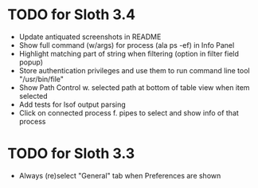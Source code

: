 # TODO for Sloth 3.4

* Update antiquated screenshots in README
* Show full command (w/args) for process (ala ps -ef) in Info Panel
* Highlight matching part of string when filtering (option in filter field popup)
* Store authentication privileges and use them to run command line tool "/usr/bin/file"
* Show Path Control w. selected path at bottom of table view when item selected
* Add tests for lsof output parsing
* Click on connected process f. pipes to select and show info of that process

# TODO for Sloth 3.3

* Always (re)select "General" tab when Preferences are shown
